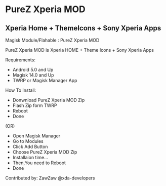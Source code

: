 # PureZ Xperia MOD

## Xperia Home + ThemeIcons + Sony Xperia Apps

Magisk Module/Flahable : PureZ Xperia MOD

PureZ Xperia MOD is Xperia HOME + Theme Icons + Sony Xperia Apps

Requirements:
- Android 5.0 and Up
- Magisk 14.0 and Up
- TWRP or Magisk Manager App

How To Install:
- Donwnload PureZ Xperia MOD Zip
- Flash Zip form TWRP
- Reboot
- Done

(OR)

- Open Magisk Manager
- Go to Modules
- Click Add Button
- Choose PureZ Xperia MOD Zip
- Installaion time...
- Then,You need to Reboot
- Done

Contributed by: ZawZaw @xda-developers

